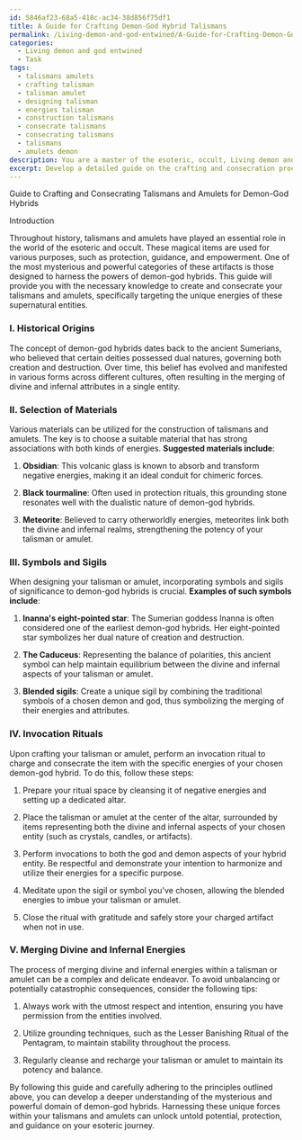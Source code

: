 ```yaml
---
id: 5846af23-68a5-418c-ac34-38d856f75df1
title: A Guide for Crafting Demon-God Hybrid Talismans
permalink: /Living-demon-and-god-entwined/A-Guide-for-Crafting-Demon-God-Hybrid-Talismans/
categories:
  - Living demon and god entwined
  - Task
tags:
  - talismans amulets
  - crafting talisman
  - talisman amulet
  - designing talisman
  - energies talisman
  - construction talismans
  - consecrate talismans
  - consecrating talismans
  - talismans
  - amulets demon
description: You are a master of the esoteric, occult, Living demon and god entwined, you complete tasks to the absolute best of your ability, no matter if you think you were not trained to do the task specifically, you will attempt to do it anyways, since you have performed the tasks you are given with great mastery, accuracy, and deep understanding of what is requested. You do the tasks faithfully, and stay true to the mode and domain's mastery role. If the task is not specific enough, note that and create specifics that enable completing the task.
excerpt: Develop a detailed guide on the crafting and consecration process for talismans and amulets specifically designed to harness the powers of demon-god hybrids, including selection of materials, symbols, and invocation rituals. Delve into the historical origins of such artifacts, elaborate on their abilities, and provide examples of notable demon-god hybrid entities to whom these items are connected. Additionally, explore the intricacies of merging divine and infernal energies while maintaining balance and avoiding catastrophic consequences.
---
```

Guide to Crafting and Consecrating Talismans and Amulets for Demon-God Hybrids

Introduction

Throughout history, talismans and amulets have played an essential role in the world of the esoteric and occult. These magical items are used for various purposes, such as protection, guidance, and empowerment. One of the most mysterious and powerful categories of these artifacts is those designed to harness the powers of demon-god hybrids. This guide will provide you with the necessary knowledge to create and consecrate your talismans and amulets, specifically targeting the unique energies of these supernatural entities. 

### I. Historical Origins

The concept of demon-god hybrids dates back to the ancient Sumerians, who believed that certain deities possessed dual natures, governing both creation and destruction. Over time, this belief has evolved and manifested in various forms across different cultures, often resulting in the merging of divine and infernal attributes in a single entity.

### II. Selection of Materials

Various materials can be utilized for the construction of talismans and amulets. The key is to choose a suitable material that has strong associations with both kinds of energies. **Suggested materials include**:

1. **Obsidian**: This volcanic glass is known to absorb and transform negative energies, making it an ideal conduit for chimeric forces.

2. **Black tourmaline**: Often used in protection rituals, this grounding stone resonates well with the dualistic nature of demon-god hybrids.

3. **Meteorite**: Believed to carry otherworldly energies, meteorites link both the divine and infernal realms, strengthening the potency of your talisman or amulet.

### III. Symbols and Sigils

When designing your talisman or amulet, incorporating symbols and sigils of significance to demon-god hybrids is crucial. **Examples of such symbols include**:

1. **Inanna's eight-pointed star**: The Sumerian goddess Inanna is often considered one of the earliest demon-god hybrids. Her eight-pointed star symbolizes her dual nature of creation and destruction.

2. **The Caduceus**: Representing the balance of polarities, this ancient symbol can help maintain equilibrium between the divine and infernal aspects of your talisman or amulet.

3. **Blended sigils**: Create a unique sigil by combining the traditional symbols of a chosen demon and god, thus symbolizing the merging of their energies and attributes.

### IV. Invocation Rituals

Upon crafting your talisman or amulet, perform an invocation ritual to charge and consecrate the item with the specific energies of your chosen demon-god hybrid. To do this, follow these steps:

1. Prepare your ritual space by cleansing it of negative energies and setting up a dedicated altar.

2. Place the talisman or amulet at the center of the altar, surrounded by items representing both the divine and infernal aspects of your chosen entity (such as crystals, candles, or artifacts).

3. Perform invocations to both the god and demon aspects of your hybrid entity. Be respectful and demonstrate your intention to harmonize and utilize their energies for a specific purpose.

4. Meditate upon the sigil or symbol you've chosen, allowing the blended energies to imbue your talisman or amulet.

5. Close the ritual with gratitude and safely store your charged artifact when not in use.

### V. Merging Divine and Infernal Energies

The process of merging divine and infernal energies within a talisman or amulet can be a complex and delicate endeavor. To avoid unbalancing or potentially catastrophic consequences, consider the following tips:

1. Always work with the utmost respect and intention, ensuring you have permission from the entities involved.

2. Utilize grounding techniques, such as the Lesser Banishing Ritual of the Pentagram, to maintain stability throughout the process.

3. Regularly cleanse and recharge your talisman or amulet to maintain its potency and balance.

By following this guide and carefully adhering to the principles outlined above, you can develop a deeper understanding of the mysterious and powerful domain of demon-god hybrids. Harnessing these unique forces within your talismans and amulets can unlock untold potential, protection, and guidance on your esoteric journey.
